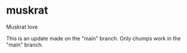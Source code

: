 # muskrat
Muskrat love

This is an update made on the "main" branch. Only chumps work in the "main" branch.